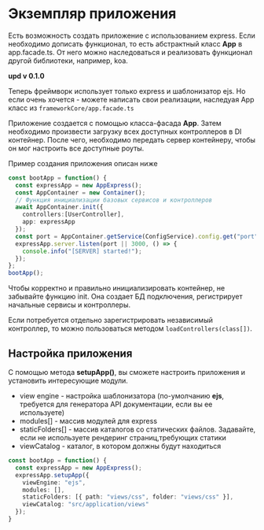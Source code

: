 # Экземпляр приложения

Есть возможность создать приложение с использованием express. Если необходимо дописать функционал, то есть абстрактный класс **App** в app.facade.ts. От него можно наследоваться и реализовать функционал другой библиотеки, например, koa. 

**upd v 0.1.0**

Теперь фреймворк использует только express и шаблонизатор ejs.
Но если очень хочется - можете написать свои реализации, наследуая App класс из ``frameworkCore/app.facade.ts``

Приложение создается с помощью класса-фасада **App**.
Затем необходимо произвести загрузку всех доступных контроллеров в DI контейнер.
После чего, необходимо передать сервер контейнеру, чтобы он мог настроить все доступные роуты.


Пример создания приложения описан ниже

```ts
const bootApp = function() {
  const expressApp = new AppExpress();
  const AppContainer = new Container();
  // Функция инициализации базовых сервисов и контроллеров
  await AppContainer.init({
    controllers:[UserController],
    app: expressApp
  });
  const port = AppContainer.getService(ConfigService).config.get("port");
  expressApp.server.listen(port || 3000, () => {
    console.info("[SERVER] started!");
  });
};
bootApp();
```
Чтобы корректно и правильно инициализировать контейнер, не забывайте функцию init. Она создает БД подключения, 
регистрирует начальные сервисы и контроллеры.

Если потребуется отдельно зарегистрировать независимый контроллер, то можно пользоваться методом ``loadControllers(class[])``.

## Настройка приложения

С помощью метода **setupApp()**, вы сможете настроить приложения и установить интересующие модули.

- view engine - настройка шаблонизатора (по-умолчанию **ejs**, требуется для генератора API документации, если вы ее используете)
- modules[] - массив модулей для express 
- staticFolders[] - массив каталогов со статических файлов. Задавайте, если не используете рендеринг страниц,требующих статики
- viewCatalog - каталог, в котором должны будут находиться 

```ts
const bootApp = function() {
  const expressApp = new AppExpress();
  expressApp.setupApp({
    viewEngine: "ejs",
    modules: [],
    staticFolders: [{ path: "views/css", folder: "views/css" }],
    viewCatalog: "src/application/views"
  });
}
```
